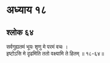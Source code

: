 # अध्याय १८

## श्लोक ६४

सर्वगुह्यतमं भूयः श‍ृणु मे परमं वचः ।<br>इष्टोऽसि मे दृढमिति ततो वक्ष्यामि ते हितम् ॥ १८-६४॥<br><br>

